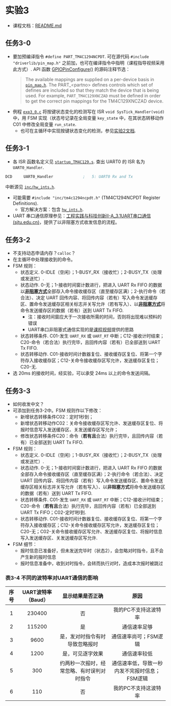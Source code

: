 # 实验3

- 课程文档：[README.md](../../README.md)

## 任务3-0

- 要加预编译指令 `#define PART_TM4C1294NCPDT`. 可在源代码 `#include "driverlib/pin_map.h"` 之前加，也可在编译指令中指明（课程指导视频采用此方式）. API 函数 [GPIOPinConfigure()](inc/hw_gpio.h) 的源码注释节选：
  > The available mappings are supplied on a per-device basis in [`pin_map.h`](driverlib/pin_map.h). The PART_\<partno> defines controls which set of defines are included so that they match the device that is being used. For example, `PART_TM4C129XNCZAD` must be defined in order to get the correct pin mappings for the TM4C129XNCZAD device.
- 例程 [`exp3_0.c`](exp3_0.c) 将按键状态变化的检测写在 ISR `void SysTick_Handler(void)` 中，用 FSM 实现（状态号记录在全局变量 `key_state` 中，在其状态转移动作 C01 中修改全局变量 `run_state`.
  - 也可在主循环中实现按键状态变化的检测，参见[实验2文档](../exp2/README.md).

## 任务3-1

- 各 ISR 函数名定义见 [`startup_TM4C129.s`](RTE/Device/TM4C1294NCPDT/startup_TM4C129.s). 查出 UART0 的 ISR 名为 `UART0_Handler`.

```asm
DCD     UART0_Handler             ;   5: UART0 Rx and Tx
```

中断源见 [`inc/hw_ints.h`](inc/hw_ints.h).

- 可能需要 `#include "inc/tm4c1294ncpdt.h"` (TM4C1294NCPDT Register Definitions).
  - 官方解决方案：包含 [`hw_ints.h`](inc/hw_ints.h).
- UART 串口通信原理参见：[工程实践与科技创新II-A_3.1UART串口通信 (sjtu.edu.cn)](https://vshare.sjtu.edu.cn/play/f1717b5a1c71ecd3d7eaacd6d6ffac31)，提供了以非阻塞方式收发信息的流程。

## 任务3-2

- 不支持动态申请内存？`calloc`？
- 在主循环中处理接收到的命令。
- FSM 规则：
  - 状态定义. 0-IDLE（空闲）；1-BUSY_RX（接收忙）；2-BUSY_TX（处理或发送忙）.
  - 状态动作. 0-无；1-接收时间窗计数进行，把进入 UART Rx FIFO 的数据以[**非阻塞方式**](https://vshare.sjtu.edu.cn/play/f1717b5a1c71ecd3d7eaacd6d6ffac31)全部存入命令接收缓存区（直至缓存区满）；2-执行命令（若合法）、决定 UART 回传内容、将回传内容（若有）写入命令发送缓存区、置命令发送缓存区相关标志并关写允许（若有写入）、以[**非阻塞方式**](https://vshare.sjtu.edu.cn/play/f1717b5a1c71ecd3d7eaacd6d6ffac31)将命令发送缓存区的数据（若有）送到 UART Tx FIFO.
    - 注：接收时间窗应大于一次接收所需的时间，否则将出现难以预料的错误
    - UART串口非阻塞式通信实现的是[课程视频](https://vshare.sjtu.edu.cn/play/f1717b5a1c71ecd3d7eaacd6d6ffac31)提供的思路
  - 状态转移条件. C01-发生 `UART_RX` 或 `UART_RT` 中断；C12-接收计时结束；C20-命令（若合法）执行完毕，且回传内容（若有）已全部送到 UART Tx FIFO.
  - 状态转移动作. C01-接收时间计数器复位、接收缓存区复位、将第一个字符存入接收缓存区；C12-关命令接收缓存区写允许，发送缓存区复位；C20-无.
- 选 20ms 的接收时间，经实验，可以承受 24ms 以上的命令发送间隔。

## 任务3-3

- 如何收发中文？
- 可添加到任务3-2中。FSM 规则作以下修改：
  - 新增状态转移条件C02：定时1秒到；
  - 新增状态转移动作C02：关命令接收缓存区写允许、发送缓存区复位、将报时信息写入发送缓存区、关发送缓存区写允许；
  - 修改状态转移条件C20：命令（**若有且**合法）执行完毕，且回传内容（若有）已全部送到 UART Tx FIFO.
- FSM 规则：
  - 状态定义. 0-IDLE（空闲）；1-BUSY_RX（接收忙）；2-BUSY_TX（处理或发送忙）.
  - 状态动作. 0-无；1-接收时间窗计数进行，把进入 UART Rx FIFO 的数据全部存入命令接收缓存区（直至缓存区满）；2-执行命令（若合法）、决定 UART 回传内容、将回传内容（若有）写入命令发送缓存区、置命令发送缓存区相关标志并关写允许（若有写入）、以**非阻塞方式**将命令发送缓存区的数据（若有）送到 UART Tx FIFO.
  - 状态转移条件. C01-发生 `UART_RX` 或 `UART_RT` 中断；C12-接收计时结束；C20-命令（**若有且**合法）执行完毕，且回传内容（若有）已全部送到 UART Tx FIFO；C02-定时1秒到.
  - 状态转移动作. C01-接收时间计数器复位、接收缓存区复位、将第一个字符存入接收缓存区；C12-关命令接收缓存区写允许，发送缓存区复位；C20-无；C02-关命令接收缓存区写允许、发送缓存区复位、将报时信息写入发送缓存区、关发送缓存区写允许.
- FSM 细节：
  - 报时信息已准备好，但未发送完毕时（状态2），会忽略对时指令，且不会产生新的报时信息
  - 报时信息准备中，收到对时指令，会转而执行对时，造成本次报时被跳过

### 表3-4 不同的波特率对UART通信的影响

| 序号 | UART波特率（Baud） | 显示结果是否正确 | 原因 |
|:-:|:-:|:-:|:-:|
| 1 | 230400 | 否 | 我的PC不支持这波特率 |
| 2 | 115200 | 是 | 通信速率足够 |
| 3 | 9600 | 是，发对时指令有时导致忽略报时 | 通信速率尚可；FSM逻辑 |
| 4 | 1200 | 是，可见逐字效果 | 通信速率较低 |
| 5 | 300 | 约两秒一次报时，经常忽略、有时误判对时指令 | 通信速率低，导致一秒内发不完报时信息；FSM逻辑 |
| 6 | 110 | 否 | 我的PC不支持这波特率 |
